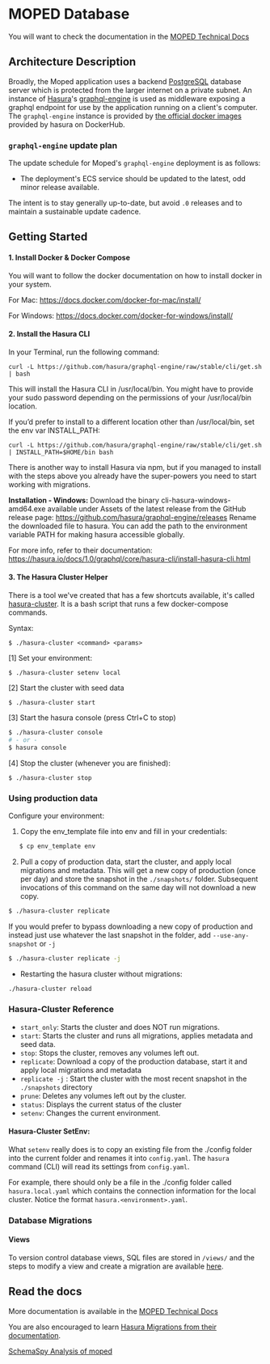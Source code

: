 # MOPED Database

You will want to check the documentation in the [MOPED Technical Docs](https://app.gitbook.com/@atd-dts/s/moped-technical-docs/dev-guides/hasura-migrations)

## Architecture Description

Broadly, the Moped application uses a backend [PostgreSQL](https://www.postgresql.org/) database server which is protected from the larger internet on a private subnet. An instance of [Hasura](https://hasura.io/)'s [graphql-engine](https://github.com/hasura/graphql-engine) is used as middleware exposing a graphql endpoint for use by the application running on a client's computer. The `graphql-engine` instance is provided by [the official docker images](https://hub.docker.com/r/hasura/graphql-engine) provided by hasura on DockerHub. 

### `graphql-engine` update plan

The update schedule for Moped's `graphql-engine` deployment is as follows:

* The deployment's ECS service should be updated to the latest, odd minor release available.

The intent is to stay generally up-to-date, but avoid `.0` releases and to maintain a sustainable update cadence. 

## Getting Started

#### 1. Install Docker & Docker Compose

You will want to follow the docker documentation on how to install docker in your system.

For Mac: https://docs.docker.com/docker-for-mac/install/

For Windows: https://docs.docker.com/docker-for-windows/install/

#### 2. Install the Hasura CLI

In your Terminal, run the following command:

```
curl -L https://github.com/hasura/graphql-engine/raw/stable/cli/get.sh | bash
```

This will install the Hasura CLI in /usr/local/bin. You might have to provide your sudo password depending on the permissions of your /usr/local/bin location.

If you’d prefer to install to a different location other than /usr/local/bin, set the env var INSTALL_PATH:

```
curl -L https://github.com/hasura/graphql-engine/raw/stable/cli/get.sh | INSTALL_PATH=$HOME/bin bash
```

There is another way to install Hasura via npm, but if you managed to install with the steps above you already have the super-powers you need to start working with migrations.

**Installation - Windows:** Download the binary cli-hasura-windows-amd64.exe available under Assets of the latest release from the GitHub release page: https://github.com/hasura/graphql-engine/releases
Rename the downloaded file to hasura. You can add the path to the environment variable PATH for making hasura accessible globally.

For more info, refer to their documentation:
https://hasura.io/docs/1.0/graphql/core/hasura-cli/install-hasura-cli.html

#### 3. The Hasura Cluster Helper

There is a tool we've created that has a few shortcuts available, it's called [hasura-cluster](https://github.com/cityofaustin/atd-moped/blob/main/moped-database/hasura-cluster).
It is a bash script that runs a few docker-compose commands.

Syntax:

```
$ ./hasura-cluster <command> <params>
```

[1] Set your environment:
```
$ ./hasura-cluster setenv local
```

[2] Start the cluster with seed data

```
$ ./hasura-cluster start
```

[3] Start the hasura console (press Ctrl+C to stop)

```bash
$ ./hasura-cluster console
# - or -
$ hasura console
```

[4] Stop the cluster (whenever you are finished):

```
$ ./hasura-cluster stop
```

### Using production data

Configure your environment:

1. Copy the env_template file into env and fill in your credentials:

```bash
   $ cp env_template env
```

2. Pull a copy of production data, start the cluster, and apply local migrations and metadata. This will get a new copy of production (once per day) and store the snapshot in the `./snapshots/` folder. Subsequent invocations of this command on the same day will not download a new copy. 

```bash
$ ./hasura-cluster replicate
```

If you would prefer to bypass downloading a new copy of production and instead just use whatever the last snapshot in the folder, add `--use-any-snapshot` or `-j` 

```bash
$ ./hasura-cluster replicate -j
```

- Restarting the hasura cluster without migrations:

```bash
./hasura-cluster reload
```
### Hasura-Cluster Reference

- `start_only`: Starts the cluster and does NOT run migrations.
- `start`: Starts the cluster and runs all migrations, applies metadata and seed data.
- `stop`: Stops the cluster, removes any volumes left out.
- `replicate`: Download a copy of the production database, start it and apply local migrations and metadata
- `replicate -j` : Start the cluster with the most recent snapshot in the `./snapshots` directory
- `prune`: Deletes any volumes left out by the cluster. 
- `status`: Displays the current status of the cluster
- `setenv`: Changes the current environment.

#### Hasura-Cluster SetEnv: 

What `setenv` really does is to copy an existing file from the ./config folder into
the current folder and renames it into `config.yaml`. The `hasura` command (CLI) will
read its settings from `config.yaml`.

For example, there should only be a file in the ./config folder called `hasura.local.yaml`
which contains the connection information for the local cluster. Notice the format
`hasura.<environment>.yaml`.

### Database Migrations

#### Views

To version control database views, SQL files are stored in `/views/` and the steps to modify a view and create a migration are available [here](/views/README.md).

## Read the docs

More documentation is available in the [MOPED Technical Docs](https://app.gitbook.com/@atd-dts/s/moped-technical-docs/dev-guides/hasura-migrations)

You are also encouraged to learn [Hasura Migrations from their documentation](https://hasura.io/docs/1.0/graphql/core/migrations/index.html). 

[SchemaSpy Analysis of moped](https://db-docs.austinmobility.io/atd-moped-production/index.html)
